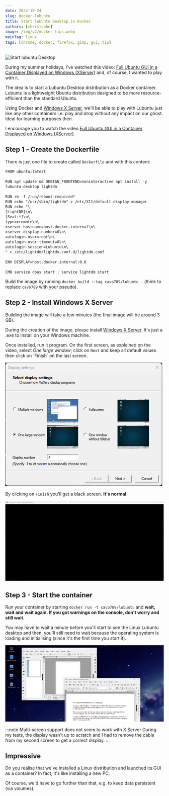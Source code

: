 ```yaml
---
date: 2024-10-24
slug: docker-lubuntu
title: Start lubuntu Desktop in Docker
authors: [christophe]
image: /img/v2/docker_tips.webp
mainTag: linux
tags: [chrome, docker, firefox, gimp, gui, tip]
---
```

<!-- cspell:ignore lubuntu,initialising,xremote,autologin,realise -->
![Start lubuntu Desktop](/img/v2/docker_tips.webp)

During my summer holidays, I've watched this video: [Full Ubuntu GUI in a Container Displayed on Windows (XServer)](https://www.youtube.com/watch?v=WutV6n21dys) and, of course, I wanted to play with it.

The idea is to start a Lubuntu Desktop distribution as a Docker container. Lubuntu is a lightweight Ubuntu distribution designed to be more resource-efficient than the standard Ubuntu.

Using Docker and [Windows X Server](https://sourceforge.net/projects/vcxsrv/), we'll be able to play with Lubuntu just like any other containers i.e. play and drop without any impact on our ghost. Ideal for learning purposes then.

<!-- truncate -->

I encourage you to watch the video [Full Ubuntu GUI in a Container Displayed on Windows (XServer)](https://www.youtube.com/watch?v=WutV6n21dys).

## Step 1 - Create the Dockerfile

There is just one file to create called `Dockerfile` and with this content:

<Snippet filename="Dockerfile">

```docker
FROM ubuntu:latest

RUN apt update && DEBIAN_FRONTEND=noninteractive apt install -y lubuntu-desktop lightdm

RUN rm -f /run/reboot-required*
RUN echo "/usr/sbin/lightdm" > /etc/X11/default-display-manager
RUN echo "\
[LightDM]\n\
[Seat:*]\n\
type=xremote\n\
xserver-hostname=host.docker.internal\n\
xserver-display-number=0\n\
autologin-user=root\n\
autologin-user-timeout=0\n\
autologin-session=Lubuntu\n\
" > /etc/lightdm/lightdm.conf.d/lightdm.conf

ENV DISPLAY=host.docker.internal:0.0

CMD service dbus start ; service lightdm start
```

</Snippet>

Build the image by running `docker build --tag cavo789/lubuntu .` (think to replace `cavo789` with your pseudo).

## Step 2 - Install Windows X Server

Building the image will take a few minutes (the final image will be around 3 GB).

During the creation of the image, please install [Windows X Server](https://sourceforge.net/projects/vcxsrv/). It's just a .exe to install on your Windows machine.

Once installed, run it program. On the first screen, as explained on the video, select *One large window*; click on `Next` and keep all default values then click on `Finish´ on the last screen.

![Windows X Server](./images/xserver.png)

By clicking on `Finish` you'll get a black screen. **It's normal.**

![The X Server black window](./images/xserver-black-window.png)

## Step 3 - Start the container

Run your container by starting `docker run -t cavo789/lubuntu` and **wait, wait and wait again. If you got warnings on the console, don't worry and still wait**.

You may have to wait a minute before you'll start to see the Linux Lubuntu desktop and then, you'll still need to wait because the operating system is loading and initialising (since it's the first time you start it).

![Lubuntu desktop](./images/lubuntu-desktop.png)

:::note Multi-screen support does not seem to work with X Server
During my tests, the display wasn't up to scratch and I had to remove the cable from my second screen to get a correct display.
:::

## Impressive

Do you realise that we've installed a Linux distribution and launched its GUI as a container? In fact, it's like installing a new PC.

Of course, we'd have to go further than that, e.g. to keep data persistent (via volumes).
